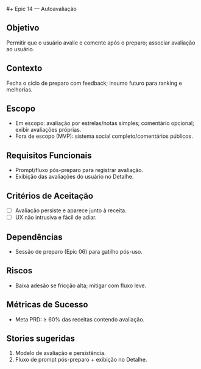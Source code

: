 #+ Epic 14 — Autoavaliação

## Objetivo
Permitir que o usuário avalie e comente após o preparo; associar avaliação ao usuário.

## Contexto
Fecha o ciclo de preparo com feedback; insumo futuro para ranking e melhorias.

## Escopo
- Em escopo: avaliação por estrelas/notas simples; comentário opcional; exibir avaliações próprias.
- Fora de escopo (MVP): sistema social completo/comentários públicos.

## Requisitos Funcionais
- Prompt/fluxo pós-preparo para registrar avaliação.
- Exibição das avaliações do usuário no Detalhe.

## Critérios de Aceitação
- [ ] Avaliação persiste e aparece junto à receita.
- [ ] UX não intrusiva e fácil de adiar.

## Dependências
- Sessão de preparo (Epic 06) para gatilho pós-uso.

## Riscos
- Baixa adesão se fricção alta; mitigar com fluxo leve.

## Métricas de Sucesso
- Meta PRD: ≥ 60% das receitas contendo avaliação.

## Stories sugeridas
1. Modelo de avaliação e persistência.
2. Fluxo de prompt pós-preparo + exibição no Detalhe.

